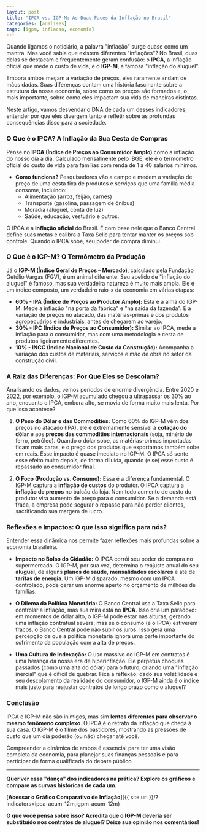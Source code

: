 ```yaml
---
layout: post
title: "IPCA vs. IGP-M: As Duas Faces da Inflação no Brasil"
categories: [analises]
tags: [igpm, inflacao, economia]
---
```


Quando ligamos o noticiário, a palavra "inflação" surge quase como um mantra. Mas você sabia que existem diferentes "inflações"? No Brasil, duas delas se destacam e frequentemente geram confusão: o **IPCA**, a inflação oficial que mede o custo de vida, e o **IGP-M**, a famosa "inflação do aluguel".

Embora ambos meçam a variação de preços, eles raramente andam de mãos dadas. Suas diferenças contam uma história fascinante sobre a estrutura da nossa economia, sobre como os preços são formados e, o mais importante, sobre como eles impactam sua vida de maneiras distintas.

Neste artigo, vamos desvendar o DNA de cada um desses indicadores, entender por que eles divergem tanto e refletir sobre as profundas consequências disso para a sociedade.

### O Que é o IPCA? A Inflação da Sua Cesta de Compras

Pense no **IPCA (Índice de Preços ao Consumidor Amplo)** como a inflação do nosso dia a dia. Calculado mensalmente pelo IBGE, ele é o termômetro oficial do custo de vida para famílias com renda de 1 a 40 salários mínimos.

- **Como funciona?** Pesquisadores vão a campo e medem a variação de preço de uma cesta fixa de produtos e serviços que uma família média consome, incluindo:
  - Alimentação (arroz, feijão, carnes)
  - Transporte (gasolina, passagem de ônibus)
  - Moradia (aluguel, conta de luz)
  - Saúde, educação, vestuário e outros.

O IPCA é a **inflação oficial** do Brasil. É com base nele que o Banco Central define suas metas e calibra a Taxa Selic para tentar manter os preços sob controle. Quando o IPCA sobe, seu poder de compra diminui.

### O Que é o IGP-M? O Termômetro da Produção

Já o **IGP-M (Índice Geral de Preços – Mercado)**, calculado pela Fundação Getúlio Vargas (FGV), é um animal diferente. Seu apelido de "inflação do aluguel" é famoso, mas sua verdadeira natureza é muito mais ampla. Ele é um índice composto, um verdadeiro raio-x da economia em várias etapas:

- **60% - IPA (Índice de Preços ao Produtor Amplo):** Esta é a alma do IGP-M. Mede a inflação "na porta da fábrica" e "na saída da fazenda". É a variação de preços no atacado, das matérias-primas e dos produtos agropecuários e industriais, antes de chegarem ao varejo.
- **30% - IPC (Índice de Preços ao Consumidor):** Similar ao IPCA, mede a inflação para o consumidor, mas com uma metodologia e cesta de produtos ligeiramente diferentes.
- **10% - INCC (Índice Nacional de Custo da Construção):** Acompanha a variação dos custos de materiais, serviços e mão de obra no setor da construção civil.

### A Raiz das Diferenças: Por Que Eles se Descolam?

Analisando os dados, vemos períodos de enorme divergência. Entre 2020 e 2022, por exemplo, o IGP-M acumulado chegou a ultrapassar os 30% ao ano, enquanto o IPCA, embora alto, se movia de forma muito mais lenta. Por que isso acontece?

1.  **O Peso do Dólar e das Commodities:** Como 60% do IGP-M vêm dos preços no atacado (IPA), ele é extremamente sensível à **cotação do dólar** e aos **preços das commodities internacionais** (soja, minério de ferro, petróleo). Quando o dólar sobe, as matérias-primas importadas ficam mais caras, e o preço dos produtos que exportamos também sobe em reais. Esse impacto é quase imediato no IGP-M. O IPCA só sente esse efeito muito depois, de forma diluída, quando (e se) esse custo é repassado ao consumidor final.

2.  **O Foco (Produção vs. Consumo):** Essa é a diferença fundamental. O IGP-M captura a **inflação de custos** do produtor. O IPCA captura a **inflação de preços** no balcão da loja. Nem todo aumento de custo do produtor vira aumento de preço para o consumidor. Se a demanda está fraca, a empresa pode segurar o repasse para não perder clientes, sacrificando sua margem de lucro.

### Reflexões e Impactos: O que isso significa para nós?

Entender essa dinâmica nos permite fazer reflexões mais profundas sobre a economia brasileira.

- **Impacto no Bolso do Cidadão:** O IPCA corrói seu poder de compra no supermercado. O IGP-M, por sua vez, determina o reajuste anual do seu **aluguel**, de alguns **planos de saúde**, **mensalidades escolares** e até de **tarifas de energia**. Um IGP-M disparado, mesmo com um IPCA controlado, pode gerar um enorme aperto no orçamento de milhões de famílias.

- **O Dilema da Política Monetária:** O Banco Central usa a Taxa Selic para controlar a inflação, mas sua mira está no **IPCA**. Isso cria um paradoxo: em momentos de dólar alto, o IGP-M pode estar nas alturas, gerando uma inflação contratual severa, mas se o consumo (e o IPCA) estiverem fracos, o Banco Central pode não subir os juros. Isso gera uma percepção de que a política monetária ignora uma parte importante do sofrimento da população com a alta de preços.

- **Uma Cultura de Indexação:** O uso massivo do IGP-M em contratos é uma herança da nossa era de hiperinflação. Ele perpetua choques passados (como uma alta do dólar) para o futuro, criando uma "inflação inercial" que é difícil de quebrar. Fica a reflexão: dado sua volatilidade e seu descolamento da realidade do consumidor, o IGP-M ainda é o índice mais justo para reajustar contratos de longo prazo como o aluguel?

### Conclusão

IPCA e IGP-M não são inimigos, mas sim **lentes diferentes para observar o mesmo fenômeno complexo**. O IPCA é o retrato da inflação que chega à sua casa. O IGP-M é o filme dos bastidores, mostrando as pressões de custo que um dia poderão (ou não) chegar até você.

Compreender a dinâmica de ambos é essencial para ter uma visão completa da economia, para planejar suas finanças pessoais e para participar de forma qualificada do debate público.

---

**Quer ver essa "dança" dos indicadores na prática? Explore os gráficos e compare as curvas históricas de cada um.**

[**Acessar o Gráfico Comparativo de Inflação**]({{ site.url }}/?indicators=ipca-acum-12m,igpm-acum-12m)

**O que você pensa sobre isso? Acredita que o IGP-M deveria ser substituído nos contratos de aluguel? Deixe sua opinião nos comentários!**
